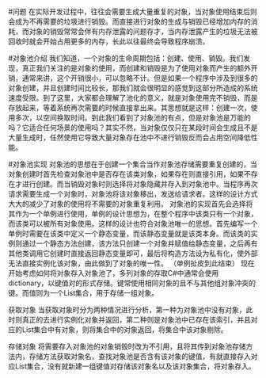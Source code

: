 #问题
在实际开发过程中，往往会需要生成大量重复的对象，当对象使用结束后则会成为不再需要的垃圾进行销毁。而直接进行对象的生成与销毁已经增加内存的消耗，而对象的销毁常常会伴有内存泄露的问题存才，当内存泄露产生的垃圾无法被回收时就会开始占用更多的内存，长此以往最终会导致程序崩溃。


#对象池介绍
我们知道，一个对象的生命周期包括：创建、使用、销毁。我们发现，真正我们关注的是对象的使用，而创建和销毁是为了使用对象而产生的额外开销，通常来讲，这个开销很小，可以忽略不计。但是如果一个程序中涉及到很多的对象创建，并且创建时间比较长，那我们就会很明显的感觉到这部分所造成的系统速度受限。到了这里，大家都会理解了池化的意义，就是对象使用完不销毁，而是存放起来，等着系统再次需要的时候直接拿出来。其思想就是这样：创建一次，使用多次，以空间换取时间。到此我们看到了对象池的有点，但是对象池是万能的吗？它适合任何场景的使用吗？其实不然，当对象仅仅只在某段时间会生成且不是大量生成时，任然使用它导致大量对象存在池中不进行销毁反而会占用空间降低性能。


#对象池实现
对象池的思想在于创建一个集合当作对象池存储需要重复创建的，当对象创建时首先检查对象池中是否存在该类对象，如果存在则直接引用，如果不存在才进行创建。而当销毁对象时则选择将对象隐藏并存入到对象池中。当程序再次请求需要生成一个对象时，对象池将该对象移出，发送给请求者。这样的设计方式大大的减少了对象的使用将不需要的对象重复利用。
对象池的实现首先会选择将其作为一个单例进行使用，单例的设计思想为，在整个程序中该类只有一个对象，而该类可以被所有对象使用。这样的设计也符合对象池唯一的思想。首先编写一个单例时需要在该类中定义一个静态变量，而该静态变量就是该类本身。而该类的实例则通过一个静态方法创建，该方法只创建一个对象并赋值给静态变量，之后再有其他类调用它创建时直接返回静态变量即可，最后将构造方法设为私有化，使外部无法直接实例化该对象，由此做到了对象的唯一性。
（单例扯皮到此结束）
现在开始考虑如何将对象存入对象池了，多列对象的存取C#中通常会使用dictionary，以键值对的形式存储。键常使用相同对象的且不与其他组对象冲突的键。而值则为一个List集合，用于存储一组对象。

获取对象
当获取对象时分为两种情况进行分析，第一种为对象池中没有对象，此时则真正的去进行实例化对象并返回，第二种则是对象池中已存在该索引，并且对应的List集合中有对象，则将集合中的对象返回，将集合中该对象剔除。


存储对象
将需要存入对象池的对象销毁时改为不引用，且将其传到对象池存储方法内，存储方法获取对象名，查找对象池是否含有该对象的键值，有就直接存入对应List集合，没有就新建一组键值对存储该对象名以及该对象集合，将对象存入。